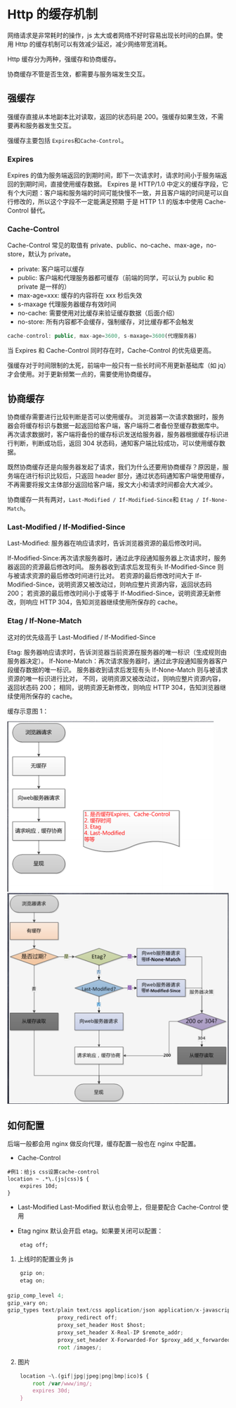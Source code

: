 # Http 的缓存机制

网络请求是非常耗时的操作，js 太大或者网络不好时容易出现长时间的白屏。使用 Http 的缓存机制可以有效减少延迟，减少网络带宽消耗。

Http 缓存分为两种，强缓存和协商缓存。

协商缓存不管是否生效，都需要与服务端发生交互。

## 强缓存

强缓存直接从本地副本比对读取，返回的状态码是 200。强缓存如果生效，不需要再和服务器发生交互。

强缓存主要包括 `Expires`和`Cache-Control`。

### Expires

Expires 的值为服务端返回的到期时间，即下一次请求时，请求时间小于服务端返回的到期时间，直接使用缓存数据。
Expires 是 HTTP/1.0 中定义的缓存字段，它有个大问题：客户端和服务端的时间可能快慢不一致，并且客户端的时间是可以自行修改的，所以这个字段不一定能满足预期
于是 HTTP 1.1 的版本中使用 Cache-Control 替代。

### Cache-Control

Cache-Control 常见的取值有 private、public、no-cache、max-age，no-store，默认为 private。

- private: 客户端可以缓存
- public: 客户端和代理服务器都可缓存（前端的同学，可以认为 public 和 private 是一样的）
- max-age=xxx: 缓存的内容将在 xxx 秒后失效
- s-maxage 代理服务器缓存有效时间
- no-cache: 需要使用对比缓存来验证缓存数据（后面介绍）
- no-store: 所有内容都不会缓存，强制缓存，对比缓存都不会触发

```javascript
cache-control: public, max-age=3600, s-maxage=3600(代理服务器)
```

当 Expires 和 Cache-Control 同时存在时，Cache-Control 的优先级更高。

强缓存对于时间限制的太死，前端中一般只有一些长时间不用更新基础库（如 jq）才会使用。对于更新频繁一点的，需要使用协商缓存。

## 协商缓存

协商缓存需要进行比较判断是否可以使用缓存。
浏览器第一次请求数据时，服务器会将缓存标识与数据一起返回给客户端，客户端将二者备份至缓存数据库中。
再次请求数据时，客户端将备份的缓存标识发送给服务器，服务器根据缓存标识进行判断，判断成功后，返回 304 状态码，通知客户端比较成功，可以使用缓存数据。

既然协商缓存还是向服务器发起了请求，我们为什么还要用协商缓存？原因是，服务端在进行标识比较后，只返回 header 部分，通过状态码通知客户端使用缓存，不再需要将报文主体部分返回给客户端，报文大小和请求时间都会大大减少。

协商缓存一共有两对，`Last-Modified / If-Modified-Since`和 `Etag / If-None-Match`。

### Last-Modified / If-Modified-Since

Last-Modified: 服务器在响应请求时，告诉浏览器资源的最后修改时间。

If-Modified-Since:再次请求服务器时，通过此字段通知服务器上次请求时，服务器返回的资源最后修改时间。
服务器收到请求后发现有头 If-Modified-Since 则与被请求资源的最后修改时间进行比对。
若资源的最后修改时间大于 If-Modified-Since，说明资源又被改动过，则响应整片资源内容，返回状态码 200；
若资源的最后修改时间小于或等于 If-Modified-Since，说明资源无新修改，则响应 HTTP 304，告知浏览器继续使用所保存的 cache。

### Etag / If-None-Match

这对的优先级高于 Last-Modified / If-Modified-Since

Etag: 服务器响应请求时，告诉浏览器当前资源在服务器的唯一标识（生成规则由服务器决定）。
If-None-Match：再次请求服务器时，通过此字段通知服务器客户段缓存数据的唯一标识。
服务器收到请求后发现有头 If-None-Match 则与被请求资源的唯一标识进行比对，
不同，说明资源又被改动过，则响应整片资源内容，返回状态码 200；
相同，说明资源无新修改，则响应 HTTP 304，告知浏览器继续使用所保存的 cache。

缓存示意图 1：

![](./images/no_cache.png)
![](./images/has_cache.png)

## 如何配置

后端一般都会用 nginx 做反向代理，缓存配置一般也在 nginx 中配置。

- Cache-Control

```shell
#例1：给js css设置cache-control
location ~ .*\.(js|css)$ {
    expires 10d;
}
```

- Last-Modified
  Last-Modified 默认也会带上，但是要配合 Cache-Control 使用

- Etag
  nginx 默认会开启 etag。如果要关闭可以配置：

```shell
    etag off;
```

1. 上线时的配置业务 js

```javascript
    gzip on;
    etag on;

gzip_comp_level 4;
gzip_vary on;
gzip_types text/plain text/css application/json application/x-javascript application/javascript text/xml application/xml application/rss+xml text/javascript image/svg+xml application/vnd.ms-fontobject application/x-font-ttf font/opentype;
                proxy_redirect off;
                proxy_set_header Host $host;
                proxy_set_header X-Real-IP $remote_addr;
                proxy_set_header X-Forwarded-For $proxy_add_x_forwarded_for;
                root /images/;
```

2. 图片

```javascript
    location ~\.(gif|jpg|jpeg|png|bmp|ico)$ {
        root /var/www/img/;
        expires 30d;
    }

```
